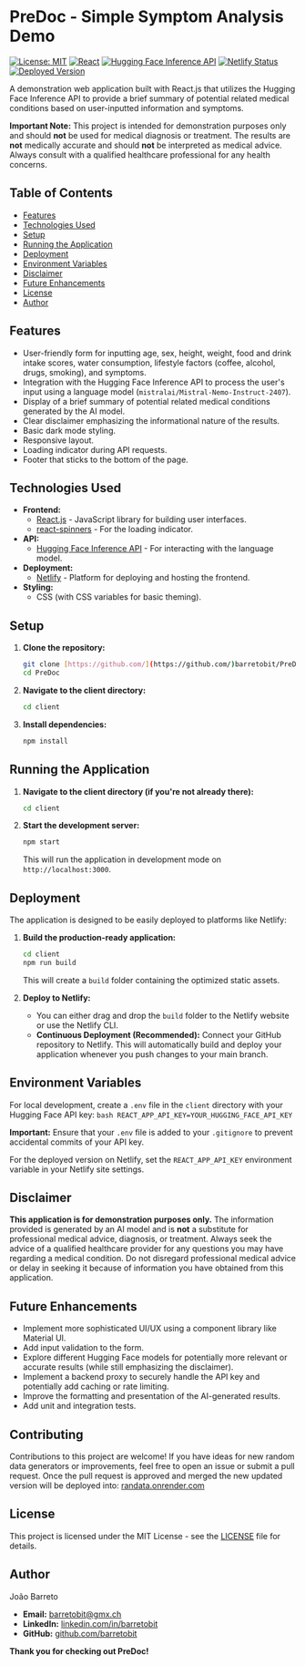 # PreDoc - Simple Symptom Analysis Demo

[![License: MIT](https://img.shields.io/badge/License-MIT-yellow.svg)](https://opensource.org/licenses/MIT)
[![React](https://img.shields.io/badge/React-20232A?style=for-the-badge&logo=react&logoColor=61DAFB)](https://react.dev/)
[![Hugging Face Inference API](https://img.shields.io/badge/Hugging%20Face-FFD21F?style=for-the-badge&logo=huggingface&logoColor=black)](https://huggingface.co/inference-api)
[![Netlify Status](https://api.netlify.com/api/v1/badges/f73826fe-fc37-4f59-9703-c3884ff7f39c/deploy-status)](https://app.netlify.com/sites/predoc/deploys)
[![Deployed Version](https://predoc.netlify.app/)](predoc.netlify.app)

A demonstration web application built with React.js that utilizes the Hugging Face Inference API to provide a brief summary of potential related medical conditions based on user-inputted information and symptoms.

**Important Note:** This project is intended for demonstration purposes only and should **not** be used for medical diagnosis or treatment. The results are **not** medically accurate and should **not** be interpreted as medical advice. Always consult with a qualified healthcare professional for any health concerns.

## Table of Contents

- [Features](#features)
- [Technologies Used](#technologies-used)
- [Setup](#setup)
- [Running the Application](#running-the-application)
- [Deployment](#deployment)
- [Environment Variables](#environment-variables)
- [Disclaimer](#disclaimer)
- [Future Enhancements](#future-enhancements)
- [License](#license)
- [Author](#author)

## Features

- User-friendly form for inputting age, sex, height, weight, food and drink intake scores, water consumption, lifestyle factors (coffee, alcohol, drugs, smoking), and symptoms.
- Integration with the Hugging Face Inference API to process the user's input using a language model (`mistralai/Mistral-Nemo-Instruct-2407`).
- Display of a brief summary of potential related medical conditions generated by the AI model.
- Clear disclaimer emphasizing the informational nature of the results.
- Basic dark mode styling.
- Responsive layout.
- Loading indicator during API requests.
- Footer that sticks to the bottom of the page.

## Technologies Used

- **Frontend:**
    - [React.js](https://react.dev/) - JavaScript library for building user interfaces.
    - [react-spinners](https://www.npmjs.com/package/react-spinners) - For the loading indicator.
- **API:**
    - [Hugging Face Inference API](https://huggingface.co/inference-api) - For interacting with the language model.
- **Deployment:**
    - [Netlify](https://www.netlify.com/) - Platform for deploying and hosting the frontend.
- **Styling:**
    - CSS (with CSS variables for basic theming).

## Setup

1.  **Clone the repository:**

    ```bash
    git clone [https://github.com/](https://github.com/)barretobit/PreDoc.git
    cd PreDoc
    ```

2.  **Navigate to the client directory:**

    ```bash
    cd client
    ```

3.  **Install dependencies:**

    ```bash
    npm install
    ```

## Running the Application

1.  **Navigate to the client directory (if you're not already there):**

    ```bash
    cd client
    ```

2.  **Start the development server:**

    ```bash
    npm start
    ```

    This will run the application in development mode on `http://localhost:3000`.

## Deployment

The application is designed to be easily deployed to platforms like Netlify:

1.  **Build the production-ready application:**

    ```bash
    cd client
    npm run build
    ```

    This will create a `build` folder containing the optimized static assets.

2.  **Deploy to Netlify:**
    * You can either drag and drop the `build` folder to the Netlify website or use the Netlify CLI.
    * **Continuous Deployment (Recommended):** Connect your GitHub repository to Netlify. This will automatically build and deploy your application whenever you push changes to your main branch.

## Environment Variables

For local development, create a `.env` file in the `client` directory with your Hugging Face API key:
    ```bash
    REACT_APP_API_KEY=YOUR_HUGGING_FACE_API_KEY
    ```

**Important:** Ensure that your `.env` file is added to your `.gitignore` to prevent accidental commits of your API key.

For the deployed version on Netlify, set the `REACT_APP_API_KEY` environment variable in your Netlify site settings.

## Disclaimer

**This application is for demonstration purposes only.** The information provided is generated by an AI model and is **not** a substitute for professional medical advice, diagnosis, or treatment. Always seek the advice of a qualified healthcare provider for any questions you may have regarding a medical condition. Do not disregard professional medical advice or delay in seeking it because of information you have obtained from this application.

## Future Enhancements

- Implement more sophisticated UI/UX using a component library like Material UI.
- Add input validation to the form.
- Explore different Hugging Face models for potentially more relevant or accurate results (while still emphasizing the disclaimer).
- Implement a backend proxy to securely handle the API key and potentially add caching or rate limiting.
- Improve the formatting and presentation of the AI-generated results.
- Add unit and integration tests.

## Contributing

Contributions to this project are welcome! If you have ideas for new random data generators or improvements, feel free to open an issue or submit a pull request. 
Once the pull request is approved and merged the new updated version will be deployed into: [randata.onrender.com](https://randata.onrender.com/docs)

## License

This project is licensed under the MIT License - see the [LICENSE](LICENSE) file for details.


## Author

João Barreto
* **Email:** barretobit@gmx.ch
* **LinkedIn:** [linkedin.com/in/barretobit](linkedin.com/in/barretobit)
* **GitHub:** [github.com/barretobit](github.com/barretobit) 

**Thank you for checking out PreDoc!**